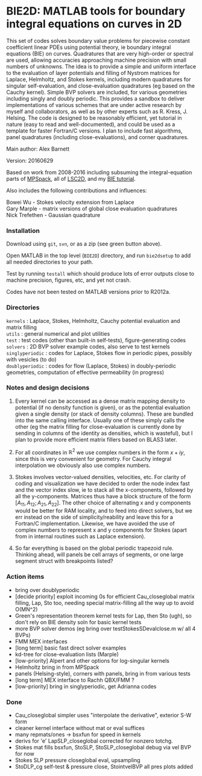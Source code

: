 # BIE2D: MATLAB tools for boundary integral equations on curves in 2D

This set of codes solves boundary value problems for piecewise constant coefficient linear PDEs using potential theory, ie boundary integral equations (BIE) on curves. Quadratures that are very high-order or spectral are used, allowing accuracies approaching machine precision with small numbers of unknowns. The idea is to provide a simple and uniform interface to the evaluation of layer potentials and filling of Nystrom matrices for Laplace, Helmholtz, and Stokes kernels, including modern quadratures for singular self-evaluation, and close-evaluation quadratures (eg based on the Cauchy kernel).  Simple BVP solvers are included, for various geometries including singly and doubly periodic. This provides a sandbox to deliver implementations of various schemes that are under active research by myself and collaborators, as well as by other experts such as R. Kress, J. Helsing. The code is designed to be reasonably efficient, yet tutorial in nature (easy to read and well-documented), and could be used as a template for faster Fortran/C versions.  I plan to include fast algorithms, panel quadratures (including close-evaluations), and corner quadratures.

Main author: Alex Barnett

Version: 20160629

Based on work from 2008-2016 including subsuming the integral-equation parts of [MPSpack](https://github.com/ahbarnett/mpspack), all of [LSC2D](http://math.dartmouth.edu/~ahb/software/lsc2d.tgz), and my [BIE tutorial](https://math.dartmouth.edu/~fastdirect/notes/quadrtut.zip).

Also includes the following contributions and influences:

  Bowei Wu - Stokes velocity extension from Laplace  
  Gary Marple - matrix versions of global close evaluation quadratures  
  Nick Trefethen - Gaussian quadrature  

### Installation

Download using `git`, `svn`, or as a zip (see green button above).

Open MATLAB in the top level (`BIE2D`) directory, and run `bie2dsetup` to add all needed directories to your path. 

Test by running `testall` which should produce lots of error outputs close to machine precision, figures, etc, and yet not crash.

Codes have not been tested on MATLAB versions prior to R2012a.


### Directories

`kernels` : Laplace, Stokes, Helmholtz, Cauchy potential evaluation and matrix filling  
`utils`   : general numerical and plot utilities  
`test`    : test codes (other than built-in self-tests), figure-generating codes  
`solvers` : 2D BVP solver example codes, also serve to test kernels  
`singlyperiodic` : codes for Laplace, Stokes flow in periodic pipes, possibly with vesicles (to do)  
`doublyperiodic` : codes for flow (Laplace, Stokes) in doubly-periodic geometries, computation of effective permeability (in progress)  

### Notes and design decisions

1. Every kernel can be accessed as a dense matrix mapping density to potential (if no density function is given), or as the potential evaluation given a single density (or stack of density columns).  These are bundled into the same calling interface.  Usually one of these simply calls the other (eg the matrix filling for close-evaluation is currently done by sending in columns of the identity as densities, which is wasteful), but I plan to provide more efficient matrix fillers based on BLAS3 later.

1. For all coordinates in $\mathbb{R}^2$ we use complex numbers in the form $x+iy$, since this is very convenient for geometry. For Cauchy integral interpolation we obviously also use complex numbers.

1. Stokes involves vector-valued densities, velocities, etc. For clarity of coding and visualization we have decided to order the node index fast and the vector index slow, ie to stack all the x-components, followed by all the y-components. Matrices thus have a block structure of the form $[A_{11}, A_{12}; A_{21}, A_{22}]$. The other choice of alternating x and y components would be better for RAM locality, and to feed into direct solvers, but we err instead on the side of simplicity/reability and leave this for a Fortran/C implementation. Likewise, we have avoided the use of complex numbers to represent x and y components for Stokes (apart from in internal routines such as Laplace extension).

1. So far everything is based on the global periodic trapezoid rule. Thinking ahead, will panels be cell arrays of segments, or one large segment struct with breakpoints listed?

### Action items

* bring over doublyperiodic
* [decide priority] exploit incoming 0s for efficient Cau_closeglobal matrix filling, Lap, Sto too, needing special matrix-filling all the way up to avoid O(MN^2)
* Green's representation theorem kernel tests for Lap, then Sto (ugh), so don't rely on BIE density soln for basic kernel tests
* more BVP solver demos (eg bring over testStokesSDevalclose.m w/ all 4 BVPs)
* FMM MEX interfaces
* [long term] basic fast direct solver examples
* kd-tree for close-evaluation lists (Marple)
* [low-priority] Alpert and other options for log-singular kernels
* Helmholtz bring in from MPSpack
* panels (Helsing-style), corners with panels, bring in from various tests
* [long term] MEX interface to Rachh QBX/FMM ?
* [low-priority] bring in singlyperiodic, get Adrianna codes

### Done

* Cau_closeglobal simpler uses "interpolate the derivative", exterior S-W form
* cleaner kernel interface without mat or eval suffices
* many repmats/ones -> bsxfun for speed in kernels
* derivs for 'e' LapSLP_closeglobal corrected for nonzero totchg.
* Stokes mat fills bsxfun, StoSLP, StoSLP_closeglobal debug via vel BVP for now
* Stokes SLP pressure closeglobal eval, upsampling
* StoDLP_cg self-test & pressure close, StointvelBVP all pres plots added
